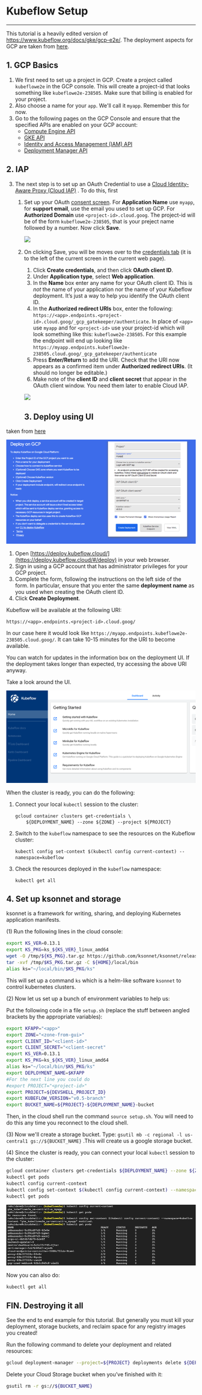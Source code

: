# Kubeflow Setup

---

This tutorial is a heavily edited version of <https://www.kubeflow.org/docs/gke/gcp-e2e/>. The deployment aspects for GCP are taken from [here](https://www.kubeflow.org/docs/gke/deploy/).

## 1. GCP Basics

1. We first need to set up a project in GCP. Create a project called `kubeflowe2e` in the GCP console. This will create a project-id that looks something like `kubeflowe2e-238505`. Make sure that billing is enabled for your project.
2. Also choose a name for your `app`. We'll call it `myapp`. Remember this for now.
3. Go to the following pages on the GCP Console and ensure that the specified APIs are enabled on your GCP account:
   - [Compute Engine API](https://console.cloud.google.com/apis/library/compute.googleapis.com)
   - [GKE API](https://console.cloud.google.com/apis/library/container.googleapis.com)
   - [Identity and Access Management (IAM) API](https://console.cloud.google.com/apis/library/iam.googleapis.com)
   - [Deployment Manager API](https://console.cloud.google.com/apis/library/deploymentmanager.googleapis.com)

## 2. IAP

3. The next step is to set up an OAuth Credential to use a [Cloud Identity-Aware Proxy (Cloud IAP)](https://cloud.google.com/iap/docs/) . To do this, first

   1. Set up your OAuth [consent screen](https://console.cloud.google.com/apis/credentials/consent). For **Application Name** use `myapp`, for **support email**, use the email you used to set up GCP. For **Authorized Domain** use `<project-id>.cloud.goog`. The project-id will be of the form `kubeflowe2e-238505`, that is your preject name followed by a number. Now click **Save**.

      ![](https://www.kubeflow.org/docs/images/consent-screen.png)

   2. On clicking Save, you will be moves over to the [credentials tab](https://console.cloud.google.com/apis/credentials) (it is to the left of the current screen in the current web page).


      1. Click **Create credentials**, and then click **OAuth client ID**.
      2. Under **Application type**, select **Web application**.
      3. In the **Name** box enter any name for your OAuth client ID. This is *not* the name of your application nor the name of your Kubeflow deployment. It’s just a way to help you identify the OAuth client ID.
      4. In the **Authorized redirect URIs** box, enter the following: `https://<app>.endpoints.<project-id>.cloud.goog/_gcp_gatekeeper/authenticate`. In place of `<app>` use `myapp` and for `<project-id>` use your project-id which will look something like this: `kubeflowe2e-238505`. For this example the endpoint will end up looking like `https://myapp.endpoints.kubeflowe2e-238505.cloud.goog/_gcp_gatekeeper/authenticate`
      5. Press **Enter/Return** to add the URI. Check that the URI now appears as a confirmed item under **Authorized redirect URIs**. (It should no longer be editable.)
      6. Make note of the **client ID** and **client secret** that appear in the OAuth client window. You need them later to enable Cloud IAP.

      ![](https://www.kubeflow.org/docs/images/oauth-credential.png)



      ## 3. Deploy using UI

taken from [here](https://www.kubeflow.org/docs/gke/deploy/deploy-ui/)

![](images/deploy.kubeflow.cloud.png)

1.  Open [https://deploy.kubeflow.cloud/](https://deploy.kubeflow.cloud/#/deploy) in your web browser.
2.  Sign in using a GCP account that has administrator privileges for your GCP project.
3.  Complete the form, following the instructions on the left side of the form. In particular, ensure that you enter the same **deployment name** as you used when creating the OAuth client ID.
4.  Click **Create Deployment**.

Kubeflow will be available at the following URI:

```
https://<app>.endpoints.<project-id>.cloud.goog/
```

In our case here it would look like `https://myapp.endpoints.kubeflowe2e-238505.cloud.goog/`. It can take 10-15 minutes for the URI to become available.

You can watch for updates in the information box on the deployment UI. If the deployment takes longer than expected, try accessing the above URI anyway.

Take a look around the UI.

![](images/kfdash.png)

When the cluster is ready, you can do the following:

1. Connect your local `kubectl` session to the cluster:

   ```
   gcloud container clusters get-credentials \
       ${DEPLOYMENT_NAME} --zone ${ZONE} --project ${PROJECT}
   ```

2. Switch to the `kubeflow` namespace to see the resources on the Kubeflow cluster:

   ```
   kubectl config set-context $(kubectl config current-context) --namespace=kubeflow
   ```

3. Check the resources deployed in the `kubeflow` namespace:

   ```
   kubectl get all
   ```

## 4. Set up ksonnet and storage

ksonnet is a framework for writing, sharing, and deploying Kubernetes application manifests.

(1) Run the following lines in the cloud console:

```bash
export KS_VER=0.13.1
export KS_PKG=ks_${KS_VER}_linux_amd64
wget -O /tmp/${KS_PKG}.tar.gz https://github.com/ksonnet/ksonnet/releases/download/v${KS_VER}/${KS_PKG}.tar.gz
tar -xvf /tmp/$KS_PKG.tar.gz -C ${HOME}/local/bin
alias ks="~/local/bin/$KS_PKG/ks"
```

This will set up a command `ks` which is a helm-like software `ksonnet` to control kubernetes clusters.

(2) Now let us set up a bunch of environment variables to help us:

Put the following code in a file `setup.sh` (replace the stuff between angled brackets by the appropriate variables):

```bash
export KFAPP="<app>"
export ZONE="<zone-from-gui>"
export CLIENT_ID="<client-id>"
export CLIENT_SECRET="<client-secret"
export KS_VER=0.13.1
export KS_PKG=ks_${KS_VER}_linux_amd64
alias ks="~/local/bin/$KS_PKG/ks"
export DEPLOYMENT_NAME=$KFAPP
#For the next line you could do
#export PROJECT="<project-id>"
export PROJECT=${DEVSHELL_PROJECT_ID}
export KUBEFLOW_VERSION="v0.5-branch"
export BUCKET_NAME=${PROJECT}-${DEPLOYMENT_NAME}-bucket
```

Then, in the cloud shell run the command `source setup.sh`. You will need to do this any time you reconnect to the cloud shell.

(3) Now we'll create a storage bucket. Type: `gsutil mb -c regional -l us-central1 gs://${BUCKET_NAME}` .This will create us a google storage bucket.

(4) Since the cluster is ready, you can connect your local `kubectl` session to the cluster:

```bash
gcloud container clusters get-credentials ${DEPLOYMENT_NAME} --zone ${ZONE} --project ${PROJECT}
kubectl get pods
kubectl config current-context
kubectl config set-context $(kubectl config current-context) --namespace=kubeflow
kubectl get pods
```

![](images/kubectlkfns.png)

Now you can also do:

```
kubectl get all
```

## FIN. Destroying it all

See the end to end example for this tutorial. But generally you must kill your deployment, storage buckets, and reclaim space for any registry images you created!

Run the following command to delete your deployment and related resources:

```bash
gcloud deployment-manager --project=${PROJECT} deployments delete ${DEPLOYMENT_NAME}
```

Delete your Cloud Storage bucket when you’ve finished with it:

```bash
gsutil rm -r gs://${BUCKET_NAME}
```
